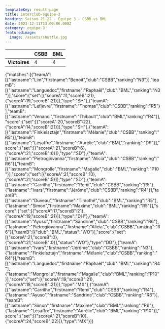 ```yaml
---
templateKey: result-page
title: interclub-equipe-3
heading: Saison 21-22 - Équipe 3 - CSBB vs BML
date: 2021-12-11T13:00:00.000Z
category: equipe-3
featuredimage:
  image: /assets/shuttle.jpg
---
```

|               | CSBB   | BML |
| ------------- | ----- | --- |
| **Victoires** | 4 | 4   |

<scoreboard>{"matches":[{"teamA":[{"lastname":"Lim","firstname":"Benoit","club":"CSBB","ranking":"N3"}],"teamB":[{"lastname":"Languedoc","firstname":"Raphaêl","club":"BML","ranking":"N3"}],"score":{"set":[{"scoreA":11,"scoreB":21},{"scoreA":19,"scoreB":21}]},"type":"SH"},{"teamA":[{"lastname":"Lefievre","firstname":"Thomas","club":"CSBB","ranking":"R5"}],"teamB":[{"lastname":"Venanci","firstname":"Thibault","club":"BML","ranking":"R4"}],"score":{"set":[{"scoreA":20,"scoreB":22},{"scoreA":14,"scoreB":21}]},"type":"SH"},{"teamA":[{"lastname":"Finkielsztajn","firstname":"Mélanie","club":"CSBB","ranking":"R5"}],"teamB":[{"lastname":"Lesaffre","firstname":"Aurélie","club":"BML","ranking":"D9"}],"score":{"set":[{"scoreA":21,"scoreB":6},{"scoreA":21,"scoreB":6}]},"type":"SD"},{"teamA":[{"lastname":"Pietrogiovanna","firstname":"Alicia","club":"CSBB","ranking":"R6"}],"teamB":[{"lastname":"Mongrolle","firstname":"Magalie","club":"BML","ranking":"P10"}],"score":{"set":[{"scoreA":21,"scoreB":10},{"scoreA":21,"scoreB":5}]},"type":"SD"},{"teamA":[{"lastname":"Carrilho","firstname":"Remi","club":"CSBB","ranking":"R5"},{"lastname":"Ivars","firstname":"Jérôme","club":"CSBB","ranking":"R4"}],"teamB":[{"lastname":"Duveau","firstname":"Timothé","club":"BML","ranking":"R5"},{"lastname":"Simon","firstname":"Maxime","club":"BML","ranking":"R5"}],"score":{"set":[{"scoreA":17,"scoreB":21},{"scoreA":19,"scoreB":21}]},"type":"DH"},{"teamA":[{"lastname":"Ayuso","firstname":"Sandrine","club":"CSBB","ranking":"R6"},{"lastname":"Pietrogiovanna","firstname":"Alicia","club":"CSBB","ranking":"R6"}],"teamB":[{"club":"BML","status":"WO"}],"score":{"set":[{"scoreA":21,"scoreB":0},{"scoreA":21,"scoreB":0}],"status":"WO"},"type":"DD"},{"teamA":[{"lastname":"Ivars","firstname":"Jérôme","club":"CSBB","ranking":"N3"},{"lastname":"Finkielsztajn","firstname":"Mélanie","club":"CSBB","ranking":"R4"}],"teamB":[{"lastname":"Languedoc","firstname":"Raphaêl","club":"BML","ranking":"R4"},{"lastname":"Mongrolle","firstname":"Magalie","club":"BML","ranking":"P10"}],"score":{"set":[{"scoreA":19,"scoreB":21},{"scoreA":18,"scoreB":21}]},"type":"MX"},{"teamA":[{"lastname":"Carrilho","firstname":"Remi","club":"CSBB","ranking":"R4"},{"lastname":"Ayuso","firstname":"Sandrine","club":"CSBB","ranking":"R6"}],"teamB":[{"lastname":"Simon","firstname":"Maxime","club":"BML","ranking":"R6"},{"lastname":"Lesaffre","firstname":"Aurélie","club":"BML","ranking":"P10"}],"score":{"set":[{"scoreA":21,"scoreB":10},{"scoreA":24,"scoreB":22}]},"type":"MX"}]}</scoreboard>